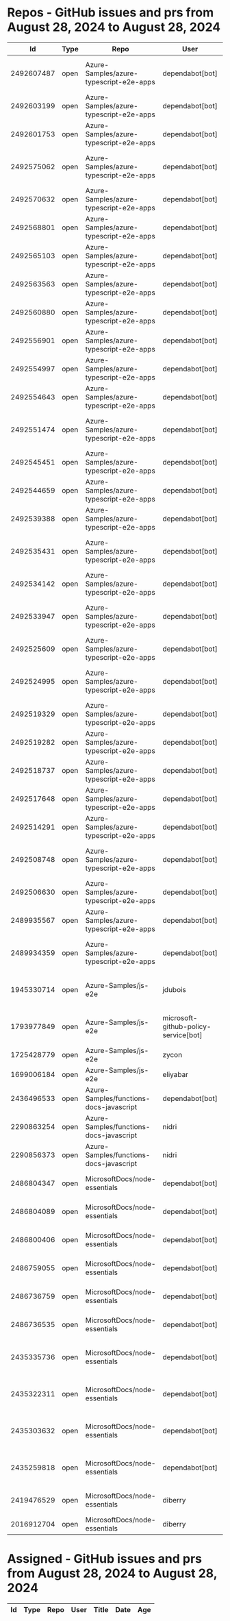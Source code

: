 # Repos - GitHub issues and prs from August 28, 2024 to August 28, 2024
|Id|Type|Repo|User|Title|Date|Age|
|--|--|--|--|--|--|--|
|2492607487|open|Azure-Samples/azure-typescript-e2e-apps|dependabot[bot]| [Bump @types/node from 18.19.47 to 22.5.1 in /api-function-v4-mongodb-mongo](https://api.github.com/repos/Azure-Samples/azure-typescript-e2e-apps/issues/579)|2024-08-28T17:07:36Z|0|
|2492603199|open|Azure-Samples/azure-typescript-e2e-apps|dependabot[bot]| [Bump @types/node from 18.19.47 to 22.5.1 in /api-functions-v4-triggers](https://api.github.com/repos/Azure-Samples/azure-typescript-e2e-apps/issues/578)|2024-08-28T17:05:08Z|0|
|2492601753|open|Azure-Samples/azure-typescript-e2e-apps|dependabot[bot]| [Bump @types/node from 20.16.2 to 22.5.1](https://api.github.com/repos/Azure-Samples/azure-typescript-e2e-apps/issues/577)|2024-08-28T17:04:16Z|0|
|2492575062|open|Azure-Samples/azure-typescript-e2e-apps|dependabot[bot]| [Bump @types/node from 16.18.106 to 22.5.1 in /api-functions-v4-cosmos-db-no-sql](https://api.github.com/repos/Azure-Samples/azure-typescript-e2e-apps/issues/576)|2024-08-28T16:48:41Z|0|
|2492570632|open|Azure-Samples/azure-typescript-e2e-apps|dependabot[bot]| [Bump @types/node from 14.18.63 to 22.5.1 in /api-functions-v3-upload-file](https://api.github.com/repos/Azure-Samples/azure-typescript-e2e-apps/issues/575)|2024-08-28T16:46:13Z|0|
|2492568801|open|Azure-Samples/azure-typescript-e2e-apps|dependabot[bot]| [Bump @types/node from 16.18.106 to 22.5.1 in /api-functions-v4-mongoose](https://api.github.com/repos/Azure-Samples/azure-typescript-e2e-apps/issues/574)|2024-08-28T16:45:13Z|0|
|2492565103|open|Azure-Samples/azure-typescript-e2e-apps|dependabot[bot]| [Bump @types/node from 18.19.47 to 22.5.1 in /api-inmemory](https://api.github.com/repos/Azure-Samples/azure-typescript-e2e-apps/issues/573)|2024-08-28T16:43:15Z|0|
|2492563563|open|Azure-Samples/azure-typescript-e2e-apps|dependabot[bot]| [Bump @types/node from 18.19.47 to 22.5.1 in /api-functions-v4](https://api.github.com/repos/Azure-Samples/azure-typescript-e2e-apps/issues/572)|2024-08-28T16:42:23Z|0|
|2492560880|open|Azure-Samples/azure-typescript-e2e-apps|dependabot[bot]| [Bump @types/node from 20.16.2 to 22.5.1 in /lib-util](https://api.github.com/repos/Azure-Samples/azure-typescript-e2e-apps/issues/571)|2024-08-28T16:40:46Z|0|
|2492556901|open|Azure-Samples/azure-typescript-e2e-apps|dependabot[bot]| [Bump @types/node from 16.18.106 to 22.5.1 in /api-functions-v3-mongoose](https://api.github.com/repos/Azure-Samples/azure-typescript-e2e-apps/issues/570)|2024-08-28T16:38:26Z|0|
|2492554997|open|Azure-Samples/azure-typescript-e2e-apps|dependabot[bot]| [Bump @types/node from 20.16.2 to 22.5.1 in /sdk-azure-openai](https://api.github.com/repos/Azure-Samples/azure-typescript-e2e-apps/issues/569)|2024-08-28T16:37:17Z|0|
|2492554643|open|Azure-Samples/azure-typescript-e2e-apps|dependabot[bot]| [Bump @types/node from 20.16.2 to 22.5.1 in /lib-openai](https://api.github.com/repos/Azure-Samples/azure-typescript-e2e-apps/issues/568)|2024-08-28T16:37:05Z|0|
|2492551474|open|Azure-Samples/azure-typescript-e2e-apps|dependabot[bot]| [Bump @types/node from 20.16.2 to 22.5.1 in /quickstarts/azure-openai-assistants/ts](https://api.github.com/repos/Azure-Samples/azure-typescript-e2e-apps/issues/567)|2024-08-28T16:35:18Z|0|
|2492545451|open|Azure-Samples/azure-typescript-e2e-apps|dependabot[bot]| [Bump @types/node from 18.19.47 to 22.5.1 in /app-react-vite-openai-chat](https://api.github.com/repos/Azure-Samples/azure-typescript-e2e-apps/issues/566)|2024-08-28T16:32:03Z|0|
|2492544659|open|Azure-Samples/azure-typescript-e2e-apps|dependabot[bot]| [Bump @types/node from 16.18.106 to 22.5.1 in /api-functions-v3](https://api.github.com/repos/Azure-Samples/azure-typescript-e2e-apps/issues/565)|2024-08-28T16:31:38Z|0|
|2492539388|open|Azure-Samples/azure-typescript-e2e-apps|dependabot[bot]| [Bump @types/node from 18.19.47 to 22.5.1 in /api-expressjs-openapi-azuresql](https://api.github.com/repos/Azure-Samples/azure-typescript-e2e-apps/issues/564)|2024-08-28T16:28:48Z|0|
|2492535431|open|Azure-Samples/azure-typescript-e2e-apps|dependabot[bot]| [Bump @types/node from 18.19.47 to 22.5.1 in /api-functions-v4-upload-file-by-trigger](https://api.github.com/repos/Azure-Samples/azure-typescript-e2e-apps/issues/563)|2024-08-28T16:26:25Z|0|
|2492534142|open|Azure-Samples/azure-typescript-e2e-apps|dependabot[bot]| [Bump @types/node from 18.19.47 to 22.5.1 in /api](https://api.github.com/repos/Azure-Samples/azure-typescript-e2e-apps/issues/562)|2024-08-28T16:25:40Z|0|
|2492533947|open|Azure-Samples/azure-typescript-e2e-apps|dependabot[bot]| [Bump @types/node from 18.16.19 to 22.5.1 in /api-functions-v4-typescript-original](https://api.github.com/repos/Azure-Samples/azure-typescript-e2e-apps/issues/561)|2024-08-28T16:25:34Z|0|
|2492525609|open|Azure-Samples/azure-typescript-e2e-apps|dependabot[bot]| [Bump @types/node from 18.19.47 to 22.5.1 in /api-functions-v4-upload-file](https://api.github.com/repos/Azure-Samples/azure-typescript-e2e-apps/issues/560)|2024-08-28T16:20:45Z|0|
|2492524995|open|Azure-Samples/azure-typescript-e2e-apps|dependabot[bot]| [Bump @types/node from 18.15.10 to 22.5.1 in /api-functions-v4-azure-resource-management](https://api.github.com/repos/Azure-Samples/azure-typescript-e2e-apps/issues/559)|2024-08-28T16:20:24Z|0|
|2492519329|open|Azure-Samples/azure-typescript-e2e-apps|dependabot[bot]| [Bump @types/node from 18.19.47 to 22.5.1 in /azure-upload-file-to-storage/api](https://api.github.com/repos/Azure-Samples/azure-typescript-e2e-apps/issues/558)|2024-08-28T16:17:15Z|0|
|2492519282|open|Azure-Samples/azure-typescript-e2e-apps|dependabot[bot]| [Bump @types/node from 20.16.2 to 22.5.1 in /quickstarts/service-bus/ts](https://api.github.com/repos/Azure-Samples/azure-typescript-e2e-apps/issues/557)|2024-08-28T16:17:13Z|0|
|2492518737|open|Azure-Samples/azure-typescript-e2e-apps|dependabot[bot]| [Bump @types/node from 20.16.2 to 22.5.1 in /lib](https://api.github.com/repos/Azure-Samples/azure-typescript-e2e-apps/issues/556)|2024-08-28T16:16:54Z|0|
|2492517648|open|Azure-Samples/azure-typescript-e2e-apps|dependabot[bot]| [Bump @types/node from 20.16.2 to 22.5.1 in /lib-azure-sql](https://api.github.com/repos/Azure-Samples/azure-typescript-e2e-apps/issues/555)|2024-08-28T16:16:16Z|0|
|2492514291|open|Azure-Samples/azure-typescript-e2e-apps|dependabot[bot]| [Bump @types/node from 18.19.47 to 22.5.1 in /app-react-vite](https://api.github.com/repos/Azure-Samples/azure-typescript-e2e-apps/issues/554)|2024-08-28T16:14:29Z|0|
|2492508748|open|Azure-Samples/azure-typescript-e2e-apps|dependabot[bot]| [Bump @types/node from 18.19.47 to 22.5.1 in /api-expressjs-openapi-inmemory](https://api.github.com/repos/Azure-Samples/azure-typescript-e2e-apps/issues/553)|2024-08-28T16:11:23Z|0|
|2492506630|open|Azure-Samples/azure-typescript-e2e-apps|dependabot[bot]| [Bump @types/node from 20.16.2 to 22.5.1 in /lib-storage](https://api.github.com/repos/Azure-Samples/azure-typescript-e2e-apps/issues/552)|2024-08-28T16:10:15Z|0|
|2489935567|open|Azure-Samples/azure-typescript-e2e-apps|dependabot[bot]| [Bump @mui/material from 5.16.7 to 6.0.0 in /azure-upload-file-to-storage/app](https://api.github.com/repos/Azure-Samples/azure-typescript-e2e-apps/issues/551)|2024-08-27T17:10:09Z|1|
|2489934359|open|Azure-Samples/azure-typescript-e2e-apps|dependabot[bot]| [Bump @typescript-eslint/eslint-plugin from 5.62.0 to 8.3.0 in /azure-upload-file-to-storage/app](https://api.github.com/repos/Azure-Samples/azure-typescript-e2e-apps/issues/550)|2024-08-27T17:09:26Z|1|
|1945330714|open|Azure-Samples/js-e2e|jdubois| [This repo doesn't meet the "durable ownership minimums" for Microsoft compliance](https://api.github.com/repos/Azure-Samples/js-e2e/issues/55)|2023-10-16T14:19:48Z|317|
|1793977849|open|Azure-Samples/js-e2e|microsoft-github-policy-service[bot]| [FabricBot: Onboarding to GitOps.ResourceManagement because of FabricBot decommissioning](https://api.github.com/repos/Azure-Samples/js-e2e/issues/54)|2023-07-07T18:01:49Z|418|
|1725428779|open|Azure-Samples/js-e2e|zycon| [Method changed to beginStart](https://api.github.com/repos/Azure-Samples/js-e2e/issues/53)|2023-05-25T09:20:31Z|461|
|1699006184|open|Azure-Samples/js-e2e|eliyabar| [Update create-vm.js](https://api.github.com/repos/Azure-Samples/js-e2e/issues/52)|2023-05-07T10:47:32Z|479|
|2436496533|open|Azure-Samples/functions-docs-javascript|dependabot[bot]| [Bump fast-xml-parser from 4.3.6 to 4.4.1 in /setup/storage-table-setup](https://api.github.com/repos/Azure-Samples/functions-docs-javascript/issues/10)|2024-07-29T22:27:36Z|30|
|2290863254|open|Azure-Samples/functions-docs-javascript|nidri| [Update README.md to update references to http triggers](https://api.github.com/repos/Azure-Samples/functions-docs-javascript/issues/9)|2024-05-11T11:56:21Z|109|
|2290856373|open|Azure-Samples/functions-docs-javascript|nidri| [Update httpTriggerRoute.js to use 'context' instead of 'console' for …](https://api.github.com/repos/Azure-Samples/functions-docs-javascript/issues/8)|2024-05-11T11:47:20Z|109|
|2486804347|open|MicrosoftDocs/node-essentials|dependabot[bot]| [chore(deps-dev): bump husky from 9.0.10 to 9.1.5 in /nodejs-http](https://api.github.com/repos/MicrosoftDocs/node-essentials/issues/172)|2024-08-26T12:56:22Z|2|
|2486804089|open|MicrosoftDocs/node-essentials|dependabot[bot]| [chore(deps-dev): bump eslint from 8.57.0 to 9.9.1 in /nodejs-http](https://api.github.com/repos/MicrosoftDocs/node-essentials/issues/171)|2024-08-26T12:56:16Z|2|
|2486800406|open|MicrosoftDocs/node-essentials|dependabot[bot]| [chore(deps-dev): bump eslint from 8.57.0 to 9.9.1 in /nodejs-intro](https://api.github.com/repos/MicrosoftDocs/node-essentials/issues/170)|2024-08-26T12:54:28Z|2|
|2486759055|open|MicrosoftDocs/node-essentials|dependabot[bot]| [chore(deps-dev): bump eslint from 9.6.0 to 9.9.1 in /nodejs-debug](https://api.github.com/repos/MicrosoftDocs/node-essentials/issues/169)|2024-08-26T12:34:53Z|2|
|2486736759|open|MicrosoftDocs/node-essentials|dependabot[bot]| [chore(deps-dev): bump husky from 9.0.10 to 9.1.5 in /nodejs-files](https://api.github.com/repos/MicrosoftDocs/node-essentials/issues/168)|2024-08-26T12:24:39Z|2|
|2486736535|open|MicrosoftDocs/node-essentials|dependabot[bot]| [chore(deps-dev): bump eslint from 8.57.0 to 9.9.1 in /nodejs-files](https://api.github.com/repos/MicrosoftDocs/node-essentials/issues/167)|2024-08-26T12:24:33Z|2|
|2435335736|open|MicrosoftDocs/node-essentials|dependabot[bot]| [chore(deps-dev): bump @babel/eslint-parser from 7.24.1 to 7.25.1 in /nodejs-files](https://api.github.com/repos/MicrosoftDocs/node-essentials/issues/154)|2024-07-29T12:51:44Z|30|
|2435322311|open|MicrosoftDocs/node-essentials|dependabot[bot]| [chore(deps-dev): bump @babel/eslint-parser from 7.24.1 to 7.25.1 in /nodejs-intro](https://api.github.com/repos/MicrosoftDocs/node-essentials/issues/152)|2024-07-29T12:45:22Z|30|
|2435303632|open|MicrosoftDocs/node-essentials|dependabot[bot]| [chore(deps-dev): bump @babel/eslint-parser from 7.24.1 to 7.25.1 in /nodejs-debug](https://api.github.com/repos/MicrosoftDocs/node-essentials/issues/150)|2024-07-29T12:36:24Z|30|
|2435259818|open|MicrosoftDocs/node-essentials|dependabot[bot]| [chore(deps-dev): bump @babel/eslint-parser from 7.24.1 to 7.25.1 in /nodejs-http](https://api.github.com/repos/MicrosoftDocs/node-essentials/issues/147)|2024-07-29T12:16:13Z|30|
|2419476529|open|MicrosoftDocs/node-essentials|diberry| [Dependencies module - updates based on security work.](https://api.github.com/repos/MicrosoftDocs/node-essentials/issues/144)|2024-07-19T17:31:36Z|40|
|2016912704|open|MicrosoftDocs/node-essentials|diberry| [Best practice for updates](https://api.github.com/repos/MicrosoftDocs/node-essentials/issues/47)|2023-11-29T15:58:58Z|273|
# Assigned - GitHub issues and prs from August 28, 2024 to August 28, 2024
|Id|Type|Repo|User|Title|Date|Age|
|--|--|--|--|--|--|--|

